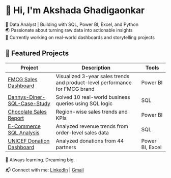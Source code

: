 # 👋 Hi, I'm Akshada Ghadigaonkar

🎯 Data Analyst | Building with SQL, Power BI, Excel, and Python  
🌏 Passionate about turning raw data into actionable insights  
💼 Currently working on real-world dashboards and storytelling projects



## 📂 Featured Projects

| Project | Description | Tools |
|--------|-------------|-------|
| [FMCG Sales Dashboard](https://github.com/Aksh5/FMCG-Sales-Dashboard) | Visualized 3-year sales trends and product-level performance for FMCG brand | Power BI |
| [Dannys-Diner-SQL-Case-Study](https://github.com/Aksh5/Dannys-Diner-SQL-Case-Study) | Solved 10 real-world business queries using SQL logic | SQL |
| [Chocolate Sales Report](https://github.com/Aksh5/Chocolate-Sales-Dashboard) | Region-wise sales trends and KPIs | Power BI |
| [E-Commerce SQL Analysis](https://github.com/Aksh5/EcommerceDB) | Analyzed revenue trends from order-level sales data | SQL |
| [UNICEF Donation Dashboard](https://github.com/Aksh5/UNICEF-Donation-Analysis) | Analyzed donations from 44 partners | Power BI, Excel |


🧠 Always learning. Dreaming big.  


📬 Connect with me: [LinkedIn](https://www.linkedin.com/in/akshada-ghadigaonkar) | [Gmail](ghadigaonkar.akshada05@gmail.com)
